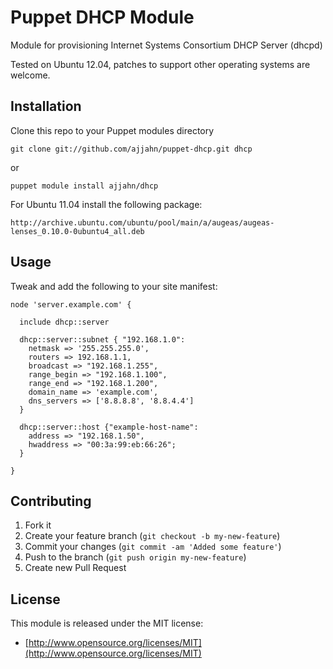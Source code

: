 # Puppet DHCP Module

Module for provisioning Internet Systems Consortium DHCP Server (dhcpd)

Tested on Ubuntu 12.04, patches to support other operating systems are welcome.

## Installation

Clone this repo to your Puppet modules directory

    git clone git://github.com/ajjahn/puppet-dhcp.git dhcp

or

    puppet module install ajjahn/dhcp

For Ubuntu 11.04 install the following package:

    http://archive.ubuntu.com/ubuntu/pool/main/a/augeas/augeas-lenses_0.10.0-0ubuntu4_all.deb

## Usage

Tweak and add the following to your site manifest:

    node 'server.example.com' {

      include dhcp::server

      dhcp::server::subnet { "192.168.1.0":
        netmask => '255.255.255.0',
        routers => 192.168.1.1,
        broadcast => "192.168.1.255",
        range_begin => "192.168.1.100",
        range_end => "192.168.1.200",
        domain_name => 'example.com',
        dns_servers => ['8.8.8.8', '8.8.4.4']
      }

      dhcp::server::host {"example-host-name":
        address => "192.168.1.50",
        hwaddress => "00:3a:99:eb:66:26";
      }

    }

## Contributing

1. Fork it
2. Create your feature branch (`git checkout -b my-new-feature`)
3. Commit your changes (`git commit -am 'Added some feature'`)
4. Push to the branch (`git push origin my-new-feature`)
5. Create new Pull Request

## License

This module is released under the MIT license:

* [http://www.opensource.org/licenses/MIT](http://www.opensource.org/licenses/MIT)
